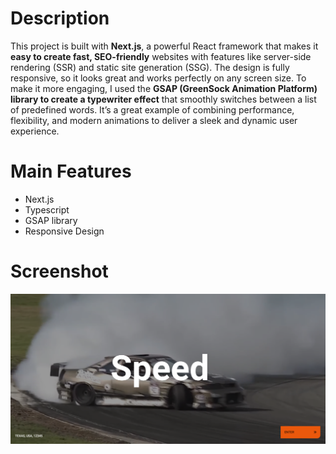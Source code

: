 # Description

This project is built with **Next.js**, a powerful React framework that makes it **easy to create fast, SEO-friendly** websites with features like server-side rendering (SSR) and static site generation (SSG). The design is fully responsive, so it looks great and works perfectly on any screen size. To make it more engaging, I used the **GSAP (GreenSock Animation Platform) library to create a typewriter effect** that smoothly switches between a list of predefined words. It’s a great example of combining performance, flexibility, and modern animations to deliver a sleek and dynamic user experience.

# Main Features
- Next.js
- Typescript
- GSAP library
- Responsive Design

# Screenshot
![Screenshot](./screenshot/img1.PNG)
